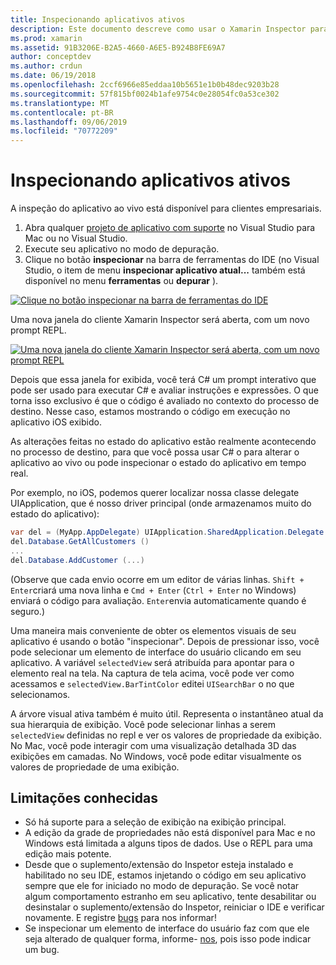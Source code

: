 ```yaml
---
title: Inspecionando aplicativos ativos
description: Este documento descreve como usar o Xamarin Inspector para inspecionar aplicativos. Ele também aborda as limitações da ferramenta de Xamarin Inspector.
ms.prod: xamarin
ms.assetid: 91B3206E-B2A5-4660-A6E5-B924B8FE69A7
author: conceptdev
ms.author: crdun
ms.date: 06/19/2018
ms.openlocfilehash: 2ccf6966e85eddaa10b5651e1b0b48dec9203b28
ms.sourcegitcommit: 57f815bf0024b1afe9754c0e28054fc0a53ce302
ms.translationtype: MT
ms.contentlocale: pt-BR
ms.lasthandoff: 09/06/2019
ms.locfileid: "70772209"
---
```

# <a name="inspecting-live-applications"></a>Inspecionando aplicativos ativos

A inspeção do aplicativo ao vivo está disponível para clientes empresariais.

1. Abra qualquer [projeto de aplicativo com suporte](~/tools/inspector/install.md#supported-platforms) no Visual Studio para Mac ou no Visual Studio.
1. Execute seu aplicativo no modo de depuração.
1. Clique no botão **inspecionar** na barra de ferramentas do IDE (no Visual Studio, o item de menu **inspecionar aplicativo atual...** também está disponível no menu **ferramentas** ou **depurar** ).

[![](inspect-images/mac-heres-the-button.png "Clique no botão inspecionar na barra de ferramentas do IDE")](inspect-images/mac-heres-the-button.png#lightbox)

Uma nova janela do cliente Xamarin Inspector será aberta, com um novo prompt REPL.

[![](inspect-images/inspector-0.7.0-map-inspect-small.png "Uma nova janela do cliente Xamarin Inspector será aberta, com um novo prompt REPL")](inspect-images/inspector-0.7.0-map-inspect.png#lightbox)

Depois que essa janela for exibida, você terá C# um prompt interativo que pode ser usado para executar C# e avaliar instruções e expressões. O que torna isso exclusivo é que o código é avaliado no contexto do processo de destino. Nesse caso, estamos mostrando o código em execução no aplicativo iOS exibido.

As alterações feitas no estado do aplicativo estão realmente acontecendo no processo de destino, para que você possa usar C# o para alterar o aplicativo ao vivo ou pode inspecionar o estado do aplicativo em tempo real.

Por exemplo, no iOS, podemos querer localizar nossa classe delegate UIApplication, que é nosso driver principal (onde armazenamos muito do estado do aplicativo):

```csharp
var del = (MyApp.AppDelegate) UIApplication.SharedApplication.Delegate
del.Database.GetAllCustomers ()
...
del.Database.AddCustomer (...)
```

(Observe que cada envio ocorre em um editor de várias linhas. `Shift + Enter`criará uma nova linha e `Cmd + Enter` (`Ctrl + Enter` no Windows) enviará o código para avaliação. `Enter`envia automaticamente quando é seguro.)

Uma maneira mais conveniente de obter os elementos visuais de seu aplicativo é usando o botão "inspecionar". Depois de pressionar isso, você pode selecionar um elemento de interface do usuário clicando em seu aplicativo. A variável `selectedView` será atribuída para apontar para o elemento real na tela. Na captura de tela acima, você pode ver como acessamos e `selectedView.BarTintColor` editei `UISearchBar` o no que selecionamos.

A árvore visual ativa também é muito útil. Representa o instantâneo atual da sua hierarquia de exibição. Você pode selecionar linhas a serem `selectedView` definidas no repl e ver os valores de propriedade da exibição. No Mac, você pode interagir com uma visualização detalhada 3D das exibições em camadas. No Windows, você pode editar visualmente os valores de propriedade de uma exibição.

## <a name="known-limitations"></a>Limitações conhecidas

- Só há suporte para a seleção de exibição na exibição principal.
- A edição da grade de propriedades não está disponível para Mac e no Windows está limitada a alguns tipos de dados. Use o REPL para uma edição mais potente.
- Desde que o suplemento/extensão do Inspetor esteja instalado e habilitado no seu IDE, estamos injetando o código em seu aplicativo sempre que ele for iniciado no modo de depuração. Se você notar algum comportamento estranho em seu aplicativo, tente desabilitar ou desinstalar o suplemento/extensão do Inspetor, reiniciar o IDE e verificar novamente. E registre [bugs](~/tools/inspector/install.md#reporting-bugs) para nos informar!
- Se inspecionar um elemento de interface do usuário faz com que ele seja alterado de qualquer forma, informe- [nos](~/tools/inspector/install.md#reporting-bugs), pois isso pode indicar um bug.
